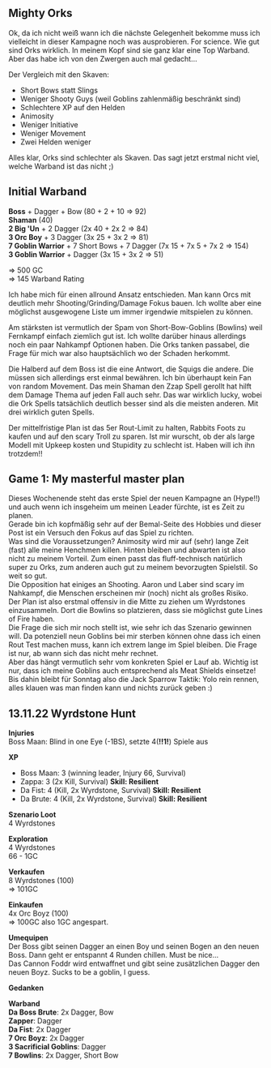 ## Mighty Orks
Ok, da ich nicht weiß wann ich die nächste Gelegenheit bekomme muss ich vielleicht in dieser Kampagne noch was ausprobieren. For science. Wie gut sind Orks wirklich.
In meinem Kopf sind sie ganz klar eine Top Warband. Aber das habe ich von den Zwergen auch mal gedacht...

Der Vergleich mit den Skaven:
 - Short Bows statt Slings 
 - Weniger Shooty Guys (weil Goblins zahlenmäßig beschränkt sind)
 - Schlechtere XP auf den Helden
 - Animosity
 - Weniger Initiative
 - Weniger Movement
 - Zwei Helden weniger

Alles klar, Orks sind schlechter als Skaven. Das sagt jetzt erstmal nicht viel, welche Warband ist das nicht ;)

## Initial Warband

**Boss** + Dagger + Bow (80 + 2 + 10 => 92)  
**Shaman** (40)  
**2 Big 'Un** + 2 Dagger (2x 40 + 2x 2 => 84)  
**3 Orc Boy** + 3 Dagger (3x 25 + 3x 2 => 81)  
**7 Goblin Warrior** + 7 Short Bows + 7 Dagger (7x 15 + 7x 5 + 7x 2 => 154)  
**3 Goblin Warrior** + Dagger (3x 15 + 3x 2 => 51)    

=> 500 GC  
=> 145 Warband Rating

Ich habe mich für einen allround Ansatz entschieden. Man kann Orcs mit deutlich mehr Shooting/Grinding/Damage Fokus bauen. 
Ich wollte aber eine möglichst ausgewogene Liste um immer irgendwie mitspielen zu können.

Am stärksten ist vermutlich der Spam von Short-Bow-Goblins (Bowlins) weil Fernkampf einfach ziemlich gut ist. 
Ich wollte darüber hinaus allerdings noch ein paar Nahkampf Optionen haben. Die Orks tanken passabel, die Frage für mich war also hauptsächlich wo der Schaden herkommt. 

Die Halberd auf dem Boss ist die eine Antwort, die Squigs die andere. Die müssen sich allerdings erst einmal bewähren. Ich bin überhaupt kein Fan von random Movement. 
Das mein Shaman den Zzap Spell gerollt hat hilft dem Damage Thema auf jeden Fall auch sehr. Das war wirklich lucky, wobei die Ork Spells tatsächlich deutlich besser sind als die meisten anderen. Mit drei wirklich guten Spells. 

Der mittelfristige Plan ist das 5er Rout-Limit zu halten, Rabbits Foots zu kaufen und auf den scary Troll zu sparen. Ist mir wurscht, ob der als large Modell mit Upkeep kosten und Stupidity zu schlecht ist. Haben will ich ihn trotzdem!! 

## Game 1: My masterful master plan
Dieses Wochenende steht das erste Spiel der neuen Kampagne an (Hype!!) und auch wenn ich insgeheim um meinen Leader fürchte, ist es Zeit zu planen.  
Gerade bin ich kopfmäßig sehr auf der Bemal-Seite des Hobbies und dieser Post ist ein Versuch den Fokus auf das Spiel zu richten.  
Was sind die Voraussetzungen? 
Animosity wird mir auf (sehr) lange Zeit (fast) alle meine Henchmen killen. Hinten bleiben und abwarten ist also nicht zu meinem Vorteil. Zum einen passt das fluff-technisch natürlich super zu Orks, zum anderen auch gut zu meinem bevorzugten Spielstil. So weit so gut.  
Die Opposition hat einiges an Shooting. Aaron und Laber sind scary im Nahkampf, die Menschen erscheinen mir (noch) nicht als großes Risiko.  
Der Plan ist also erstmal offensiv in die Mitte zu ziehen um Wyrdstones einzusammeln. Dort die Bowlins so platzieren, dass sie möglichst gute Lines of Fire haben.  
Die Frage die sich mir noch stellt ist, wie sehr ich das Szenario gewinnen will. Da potenziell neun Goblins bei mir sterben können ohne dass ich einen Rout Test machen muss, kann ich extrem lange im Spiel bleiben. Die Frage ist nur, ab wann sich das nicht mehr rechnet.   
Aber das hängt vermutlich sehr vom konkreten Spiel er Lauf ab. Wichtig ist nur, dass ich meine Goblins auch entsprechend als Meat Shields einsetze!  
Bis dahin bleibt für Sonntag also die Jack Sparrow Taktik: Yolo rein rennen, alles klauen was man finden kann und nichts zurück geben :) 

## 13.11.22 Wyrdstone Hunt 

**Injuries**  
Boss Maan: Blind in one Eye (-1BS), setzte 4(**!!1!**) Spiele aus

**XP**  
 - Boss Maan: 3 (winning leader, Injury 66, Survival)   
 - Zappa: 3 (2x Kill, Survival) **Skill: Resilient**  
 - Da Fist: 4 (Kill, 2x Wyrdstone, Survival) **Skill: Resilient**   
 - Da Brute: 4 (Kill, 2x Wyrdstone, Survival) **Skill: Resilient**

**Szenario Loot**  
4 Wyrdstones  

**Exploration**  
4 Wyrdstones  
66 - 1GC  

**Verkaufen**  
8 Wyrdstones (100)  
 => 101GC

**Einkaufen**  
4x Orc Boyz (100)  
=> 100GC also 1GC angespart. 

**Umequipen**  
Der Boss gibt seinen Dagger an einen Boy und seinen Bogen an den neuen Boss. Dann geht er entspannt 4 Runden chillen. Must be nice...  
Das Cannon Foddr wird entwaffnet und gibt seine zusätzlichen Dagger den neuen Boyz. Sucks to be a goblin, I guess.  

**Gedanken**  


**Warband**  
**Da Boss Brute**: 2x Dagger, Bow  
**Zapper**: Dagger    
**Da Fist**: 2x Dagger   
**7 Orc Boyz**: 2x Dagger  
**3 Sacrificial Goblins**: Dagger  
**7 Bowlins**: 2x Dagger, Short Bow  
